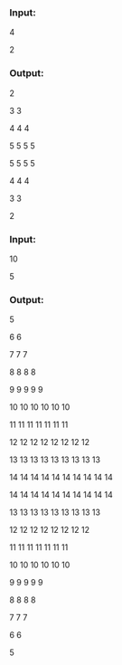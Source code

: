 ### Input: 

4

2

### Output:

2

3 3

4 4 4

5 5 5 5

5 5 5 5

4 4 4

3 3

2

### Input:

10

5

### Output:

5

6 6

7 7 7

8 8 8 8

9 9 9 9 9

10 10 10 10 10 10

11 11 11 11 11 11 11

12 12 12 12 12 12 12 12

13 13 13 13 13 13 13 13 13

14 14 14 14 14 14 14 14 14 14

14 14 14 14 14 14 14 14 14 14

13 13 13 13 13 13 13 13 13

12 12 12 12 12 12 12 12

11 11 11 11 11 11 11

10 10 10 10 10 10

9 9 9 9 9

8 8 8 8

7 7 7

6 6

5